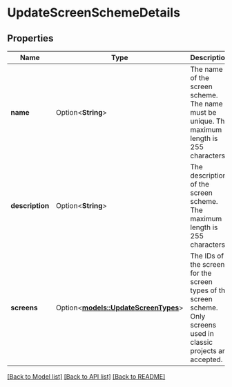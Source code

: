 # UpdateScreenSchemeDetails

## Properties

Name | Type | Description | Notes
------------ | ------------- | ------------- | -------------
**name** | Option<**String**> | The name of the screen scheme. The name must be unique. The maximum length is 255 characters. | [optional]
**description** | Option<**String**> | The description of the screen scheme. The maximum length is 255 characters. | [optional]
**screens** | Option<[**models::UpdateScreenTypes**](UpdateScreenTypes.md)> | The IDs of the screens for the screen types of the screen scheme. Only screens used in classic projects are accepted. | [optional]

[[Back to Model list]](../README.md#documentation-for-models) [[Back to API list]](../README.md#documentation-for-api-endpoints) [[Back to README]](../README.md)


